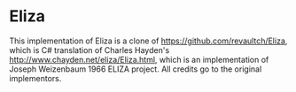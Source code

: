 # Eliza

This implementation of Eliza is a clone of https://github.com/revaultch/Eliza, which is C# translation of Charles Hayden's http://www.chayden.net/eliza/Eliza.html, which is an implementation of Joseph Weizenbaum 1966 ELIZA project. All credits go to the original implementors.